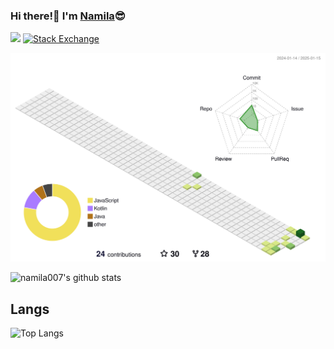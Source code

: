 ### Hi there!👋 I'm [Namila](https://namila.me)😎 
![](https://komarev.com/ghpvc/?username=namila007)
<a href="https://stackoverflow.com/users/6771708">
  <img alt="Stack Exchange" src="https://img.shields.io/stackexchange/Stackoverflow/r/6771708?color=orange&label=Stackoverflow&logo=stackoverflow&logoColor=orange&style=plastic">
</a>


<picture>
  <source media="(prefers-color-scheme: dark)" srcset="./profile-3d-contrib/profile-night-green.svg">
  <img src="./profile-3d-contrib/profile-green.svg">
</picture>


![namila007's github stats](https://github-readme-stats.vercel.app/api?username=namila007&count_private=true&show_icons=true&theme=radical)

## Langs

![Top Langs](https://github-readme-stats.vercel.app/api/top-langs/?username=namila007&layout=compact)

<!--
**namila007/namila007** is a ✨ _special_ ✨ repository because its `README.md` (this file) appears on your GitHub profile.

Here are some ideas to get you started:

- 🔭 I’m currently working on ...
- 🌱 I’m currently learning ...
- 👯 I’m looking to collaborate on ...
- 🤔 I’m looking for help with ...
- 💬 Ask me about ...
- 📫 How to reach me: ...
- 😄 Pronouns: ...
- ⚡ Fun fact: ...
-->
